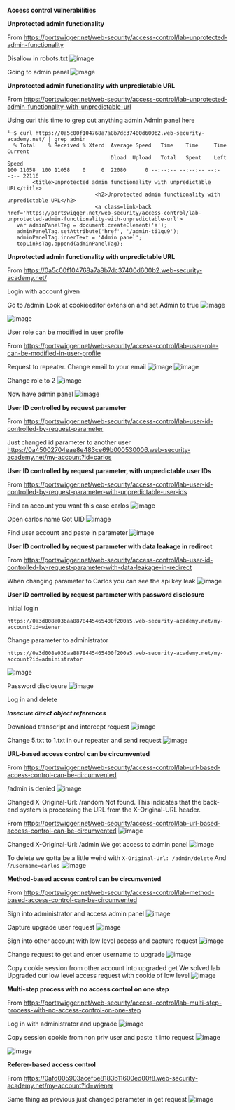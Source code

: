 **Access control vulnerabilities**

**Unprotected admin functionality**

From <https://portswigger.net/web-security/access-control/lab-unprotected-admin-functionality> 


Disallow in robots.txt
![image](https://github.com/VietTheBarbarian/Manual-Application-Testing/assets/56415307/754d8c83-3087-4a29-be91-f6b4bae6e233)



Going to admin panel
![image](https://github.com/VietTheBarbarian/Manual-Application-Testing/assets/56415307/3d039c6c-366b-45bd-a3e9-c8b00c36391a)




**Unprotected admin functionality with unpredictable URL**

From <https://portswigger.net/web-security/access-control/lab-unprotected-admin-functionality-with-unpredictable-url> 

Using curl this time to grep out anything admin
Admin panel here
 
```
└─$ curl https://0a5c00f104768a7a8b7dc37400d600b2.web-security-academy.net/ | grep admin
  % Total    % Received % Xferd  Average Speed   Time    Time     Time  Current
                                 Dload  Upload   Total   Spent    Left  Speed
100 11058  100 11058    0     0  22080      0 --:--:-- --:--:-- --:--:-- 22116
        <title>Unprotected admin functionality with unpredictable URL</title>
                            <h2>Unprotected admin functionality with unpredictable URL</h2>
                            <a class=link-back href='https://portswigger.net/web-security/access-control/lab-unprotected-admin-functionality-with-unpredictable-url'>
   var adminPanelTag = document.createElement('a');
   adminPanelTag.setAttribute('href', '/admin-ti1qu9');
   adminPanelTag.innerText = 'Admin panel';
   topLinksTag.append(adminPanelTag);
```
                                           



**Unprotected admin functionality with unpredictable URL**

From <https://0a5c00f104768a7a8b7dc37400d600b2.web-security-academy.net/> 


Login with account given

Go to /admin
Look at cookieeditor extension and set Admin to true
![image](https://github.com/VietTheBarbarian/Manual-Application-Testing/assets/56415307/6a3d58e7-03df-4f1a-8e4e-036ad41b8bfb)

![image](https://github.com/VietTheBarbarian/Manual-Application-Testing/assets/56415307/5659dc4c-0f16-44dd-8a79-db0803c701ed)








User role can be modified in user profile

From <https://portswigger.net/web-security/access-control/lab-user-role-can-be-modified-in-user-profile> 


Request to repeater. Change email to your email 
![image](https://github.com/VietTheBarbarian/Manual-Application-Testing/assets/56415307/2242c3d7-d555-4231-a2d7-c4186ddadd88)
![image](https://github.com/VietTheBarbarian/Manual-Application-Testing/assets/56415307/01a87373-5dd4-4aac-a9f2-8081d7de2fc3)




Change role to 2
![image](https://github.com/VietTheBarbarian/Manual-Application-Testing/assets/56415307/437b81a0-48a7-462b-8773-59f9c885ae35)



Now have admin panel
![image](https://github.com/VietTheBarbarian/Manual-Application-Testing/assets/56415307/3663161d-6854-403c-8f60-d87f8e2d3bc9)

**User ID controlled by request parameter**

From <https://portswigger.net/web-security/access-control/lab-user-id-controlled-by-request-parameter> 

Just changed id parameter to another user 
https://0a45002704eae8e483ce69b000530006.web-security-academy.net/my-account?id=carlos


**User ID controlled by request parameter, with unpredictable user IDs** 

From <https://portswigger.net/web-security/access-control/lab-user-id-controlled-by-request-parameter-with-unpredictable-user-ids> 

Find an account you want this case carlos
![image](https://github.com/VietTheBarbarian/Manual-Application-Testing/assets/56415307/6a3f6b00-4344-41c0-82c5-b087c1b41e35)

Open carlos name 
Got UID 
![image](https://github.com/VietTheBarbarian/Manual-Application-Testing/assets/56415307/93dad9da-0f2d-4881-a600-b3beb3e8315c)

Find user account and paste in parameter
![image](https://github.com/VietTheBarbarian/Manual-Application-Testing/assets/56415307/9fb007e4-07d4-413d-9054-0e4216c04c54)

**User ID controlled by request parameter with data leakage in redirect** 

From <https://portswigger.net/web-security/access-control/lab-user-id-controlled-by-request-parameter-with-data-leakage-in-redirect> 

When changing parameter to Carlos you can see the api key leak
![image](https://github.com/VietTheBarbarian/Manual-Application-Testing/assets/56415307/1a47c7a1-33f1-490a-8563-270931b63952)



**User ID controlled by request parameter with password disclosure**

Initial login
```
https://0a3d008e036aa8878445465400f200a5.web-security-academy.net/my-account?id=wiener
```

Change parameter to administrator 
```
https://0a3d008e036aa8878445465400f200a5.web-security-academy.net/my-account?id=administrator
```
![image](https://github.com/VietTheBarbarian/Manual-Application-Testing/assets/56415307/ab6265ea-e23a-4516-9ac4-a78c981b9323)


Password disclosure
![image](https://github.com/VietTheBarbarian/Manual-Application-Testing/assets/56415307/b1fc3885-3637-4bce-b91b-485e718f043e)


Log in and delete


***Insecure direct object references***

Download transcript and intercept request
![image](https://github.com/VietTheBarbarian/Manual-Application-Testing/assets/56415307/1df322a1-c09d-4faf-8526-9acd494578e7)


Change 5.txt to 1.txt in our repeater and send request
![image](https://github.com/VietTheBarbarian/Manual-Application-Testing/assets/56415307/210f7a37-4efc-4144-9d30-36ad8f01e6eb)



**URL-based access control can be circumvented**

From <https://portswigger.net/web-security/access-control/lab-url-based-access-control-can-be-circumvented> 


/admin is denied
![image](https://github.com/VietTheBarbarian/Manual-Application-Testing/assets/56415307/cc29eed7-9bfe-4fc9-bcda-dbe50b792481)


Changed X-Original-Url: /random 
Not found.
This indicates that the back-end system is processing the URL from the X-Original-URL header. 

From <https://portswigger.net/web-security/access-control/lab-url-based-access-control-can-be-circumvented> 
![image](https://github.com/VietTheBarbarian/Manual-Application-Testing/assets/56415307/a7a020c0-5db6-4f96-a1c7-5870d0837ee9)





Changed X-Original-Url: /admin
We got access to admin panel
![image](https://github.com/VietTheBarbarian/Manual-Application-Testing/assets/56415307/d47eeede-0594-4cf1-bc02-7fd9ae0514b9)




To delete we gotta be a little weird with `X-Original-Url: /admin/delete`
And /`?username=carlos`
![image](https://github.com/VietTheBarbarian/Manual-Application-Testing/assets/56415307/dc363cde-6aeb-4a14-8b5f-b9eb059308fe)


**Method-based access control can be circumvented**

From <https://portswigger.net/web-security/access-control/lab-method-based-access-control-can-be-circumvented> 

Sign into administrator and access admin panel
![image](https://github.com/VietTheBarbarian/Manual-Application-Testing/assets/56415307/cf424a9b-3ce2-406d-9750-df4a1d906baa)

Capture upgrade user request
![image](https://github.com/VietTheBarbarian/Manual-Application-Testing/assets/56415307/d4241614-2628-4ad4-aaf5-6c81ee918e60)


Sign into other account with low level access and capture request 
![image](https://github.com/VietTheBarbarian/Manual-Application-Testing/assets/56415307/c1e379ff-87bf-4af6-8c58-b354ca8c2704)







Change request to get and enter username to upgrade
![image](https://github.com/VietTheBarbarian/Manual-Application-Testing/assets/56415307/e9146571-8f32-4e37-a0ac-65bd719f7080)






Copy cookie session from other account into upgraded get 
We solved lab
Upgraded our low level access request with cookie of low level 
![image](https://github.com/VietTheBarbarian/Manual-Application-Testing/assets/56415307/660f31fa-2dcc-419a-8eb9-b7286a063152)







**Multi-step process with no access control on one step** 

From <https://portswigger.net/web-security/access-control/lab-multi-step-process-with-no-access-control-on-one-step> 

Log in with administrator and upgrade 
![image](https://github.com/VietTheBarbarian/Manual-Application-Testing/assets/56415307/bbcabb6f-c589-47d3-aaa1-cb4ff3851d68)


Copy session cookie from non priv user and paste it into request
![image](https://github.com/VietTheBarbarian/Manual-Application-Testing/assets/56415307/d7b6e597-16a3-4c54-8c90-7456b83bb3c0)

![image](https://github.com/VietTheBarbarian/Manual-Application-Testing/assets/56415307/0bc1ae1d-94af-4f15-b4b5-6eb174d1aab1)








**Referer-based access control** 

From <https://0afd005903acef5e8183b11600ed00f8.web-security-academy.net/my-account?id=wiener> 

Same thing as previous just changed parameter in get request
![image](https://github.com/VietTheBarbarian/Manual-Application-Testing/assets/56415307/5ded2a24-5277-48ec-a1c6-035d6a462bf7)


